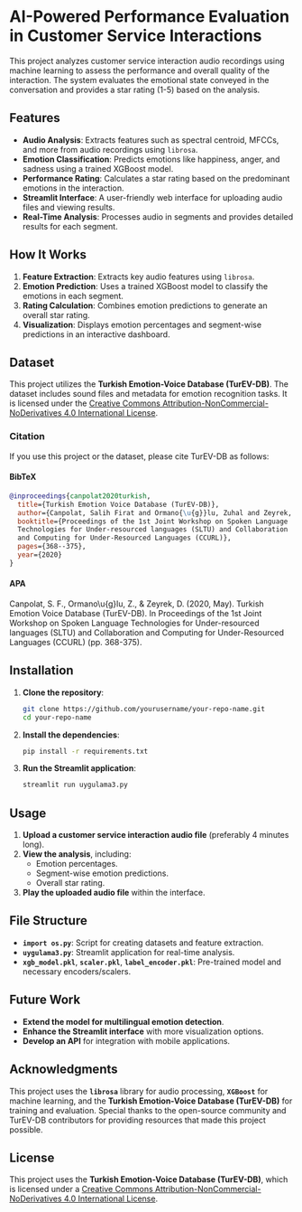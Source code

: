 # AI-Powered Performance Evaluation in Customer Service Interactions

This project analyzes customer service interaction audio recordings using machine learning to assess the performance and overall quality of the interaction. The system evaluates the emotional state conveyed in the conversation and provides a star rating (1-5) based on the analysis.

## Features
- **Audio Analysis**: Extracts features such as spectral centroid, MFCCs, and more from audio recordings using `librosa`.
- **Emotion Classification**: Predicts emotions like happiness, anger, and sadness using a trained XGBoost model.
- **Performance Rating**: Calculates a star rating based on the predominant emotions in the interaction.
- **Streamlit Interface**: A user-friendly web interface for uploading audio files and viewing results.
- **Real-Time Analysis**: Processes audio in segments and provides detailed results for each segment.

## How It Works
1. **Feature Extraction**: Extracts key audio features using `librosa`.
2. **Emotion Prediction**: Uses a trained XGBoost model to classify the emotions in each segment.
3. **Rating Calculation**: Combines emotion predictions to generate an overall star rating.
4. **Visualization**: Displays emotion percentages and segment-wise predictions in an interactive dashboard.

## Dataset
This project utilizes the **Turkish Emotion-Voice Database (TurEV-DB)**. The dataset includes sound files and metadata for emotion recognition tasks. It is licensed under the [Creative Commons Attribution-NonCommercial-NoDerivatives 4.0 International License](https://creativecommons.org/licenses/by-nc-nd/4.0/).

### Citation
If you use this project or the dataset, please cite TurEV-DB as follows:

#### BibTeX
```bibtex
@inproceedings{canpolat2020turkish,
  title={Turkish Emotion Voice Database (TurEV-DB)},
  author={Canpolat, Salih Firat and Ormano{\u{g}}lu, Zuhal and Zeyrek, Deniz},
  booktitle={Proceedings of the 1st Joint Workshop on Spoken Language
  Technologies for Under-resourced languages (SLTU) and Collaboration
  and Computing for Under-Resourced Languages (CCURL)},
  pages={368--375},
  year={2020}
}
```

#### APA
Canpolat, S. F., Ormano\u{g}lu, Z., & Zeyrek, D. (2020, May). Turkish Emotion Voice Database (TurEV-DB). In Proceedings of the 1st Joint Workshop on Spoken Language Technologies for Under-resourced languages (SLTU) and Collaboration and Computing for Under-Resourced Languages (CCURL) (pp. 368-375).

## Installation
1. **Clone the repository**:
   ```bash
   git clone https://github.com/yourusername/your-repo-name.git
   cd your-repo-name
   ```
2. **Install the dependencies**:
   ```bash
   pip install -r requirements.txt
   ```
3. **Run the Streamlit application**:
   ```bash
   streamlit run uygulama3.py
   ```

## Usage
1. **Upload a customer service interaction audio file** (preferably 4 minutes long).
2. **View the analysis**, including:
   - Emotion percentages.
   - Segment-wise emotion predictions.
   - Overall star rating.
3. **Play the uploaded audio file** within the interface.

## File Structure
- **`import os.py`**: Script for creating datasets and feature extraction.
- **`uygulama3.py`**: Streamlit application for real-time analysis.
- **`xgb_model.pkl`**, **`scaler.pkl`**, **`label_encoder.pkl`**: Pre-trained model and necessary encoders/scalers.

## Future Work
- **Extend the model for multilingual emotion detection**.
- **Enhance the Streamlit interface** with more visualization options.
- **Develop an API** for integration with mobile applications.

## Acknowledgments
This project uses the **`librosa`** library for audio processing, **`XGBoost`** for machine learning, and the **Turkish Emotion-Voice Database (TurEV-DB)** for training and evaluation. Special thanks to the open-source community and TurEV-DB contributors for providing resources that made this project possible.

## License
This project uses the **Turkish Emotion-Voice Database (TurEV-DB)**, which is licensed under a [Creative Commons Attribution-NonCommercial-NoDerivatives 4.0 International License](https://creativecommons.org/licenses/by-nc-nd/4.0/).

